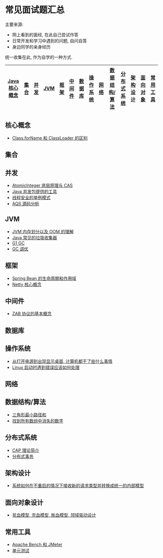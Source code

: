 # 常见面试题汇总

主要来源:
- 网上看到的面经, 在此自己尝试作答
- 日常开发和学习中遇到的问题, 自问自答
- 身边同学的亲身经历

统一收集在此, 作为自学的一种方式.

| [Java 核心概念](#core) | [集合](#集合) | [并发](#并发) | [JVM](#JVM) | [框架](#框架) | [中间件](#中间件) | [数据库](#数据库) | [操作系统](#操作系统) | [网络](#网络) | [数据结构/算法](#算法) | [分布式系统](#分布式系统) | [架构设计](#架构设计) | [面向对象](#面向对象) | [常用工具](#常用工具) |
|:-:|:-:|:-:|:-:|:-:|:-:|:-:|:-:|:-:|:-:|:-:|:-:|:-:|:-:|

## <span id="core">核心概念</span>
- [Class.forName 和 ClassLoader 的区别]()

## <span id="collections">集合</span>

## <span id="concurrent">并发</span>
- [AtomicInteger 底层原理与 CAS](https://github.com/DestinyWang/interview/blob/master/blogs/concurrent/atomic-integer.md)
- [Java 并发包提供的工具](https://github.com/DestinyWang/interview/blob/master/blogs/concurrent/java-concurrent-util.md)
- [线程安全的单例模式](https://github.com/DestinyWang/interview/blob/master/blogs/concurrent/thread-safe-singleton.md)
- [AQS 源码分析](https://github.com/DestinyWang/interview/blob/master/blogs/concurrent/abstract-queue-synchronized.md)

## <span id="jvm">JVM</span>
- [JVM 内存划分以及 OOM 的理解](https://github.com/DestinyWang/interview/blob/master/blogs/jvm/memory-partitioning-of-jvm.md)
- [Java 常见的垃圾收集器](https://github.com/DestinyWang/interview/blob/master/blogs/jvm/garbage-collector.md)
- [G1 GC](https://github.com/DestinyWang/interview/blob/master/blogs/jvm/g1-gc.md)
- [GC 调优](https://github.com/DestinyWang/interview/blob/master/blogs/jvm/the-gc-tuning.md)

## <span id="framework">框架</span>
- [Spring Bean 的生命周期和作用域](https://github.com/DestinyWang/interview/blob/master/blogs/framework/the-life-cycle-and-scope-of-Spring-beans.md)
- [Netty 核心概念](https://github.com/DestinyWang/interview/blob/master/blogs/framework/Netty.md)

## <span id="middleware">中间件</span>
- [ZAB 协议的基本概念](https://github.com/DestinyWang/interview/blob/master/blogs/middleware/zab.md)

## <span id="db">数据库</span>

## <span id="os">操作系统</span>
- [从打开电源到出现显示桌面, 计算机都干了些什么事情](https://github.com/DestinyWang/interview/blob/master/blogs/os/what-does-the-computer-do-from-turning-on-the-power-to-the-display-desktop.md)
- [Linux 启动时遇到错误应该如何处理](https://github.com/DestinyWang/interview/blob/master/blogs/os/how-to-troubleshoot-a-linux-boot-failure.md)

## <span id="network">网络</span>

## <span id="algorithm">数据结构/算法</span>
- [三角形最小路径和](https://github.com/DestinyWang/interview/blob/master/blogs/algorithm/Triangle.md)
- [找到所有数组中消失的数字](https://github.com/DestinyWang/interview/blob/master/blogs/algorithm/Find-All-Numbers-Disappeared-in-an-Array.md)

## <span id="distributed">分布式系统</span>
- [CAP 理论简介](https://github.com/DestinyWang/interview/blob/master/blogs/distributed/CAP.md)
- [分布式事务](https://github.com/DestinyWang/interview/blob/master/blogs/distributed/distributed-transaction.md)

## <span id="architect">架构设计</span>
- [系统如何在不重启的情况下接收新的请求类型并转换成统一的内部模型](https://github.com/DestinyWang/interview/blob/master/blogs/architect/how-does-the-system-receive-new-request-types-without-a-reboot-and-switch-to-a-unified-internal-model.md)

## <span id="OOD">面向对象设计</span>
- [贫血模型, 充血模型, 胀血模型, 领域驱动设计](https://github.com/DestinyWang/interview/blob/master/blogs/ood/domain-driven-design.md)

## <span id="util">常用工具</span>
- [Apache Bench 和 JMeter](https://github.com/DestinyWang/interview/blob/master/blogs/util/apache-bench-and-jmeter.md)
- [单元测试](https://github.com/DestinyWang/interview/blob/master/blogs/util/unit-test.md)